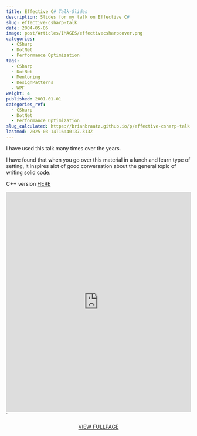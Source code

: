 ```yaml
---
title: Effective C# Talk-Slides
description: Slides for my talk on Effective C#
slug: effective-csharp-talk
date: 2004-05-06
image: post/Articles/IMAGES/effectivecsharpcover.png
categories:
  - CSharp
  - DotNet
  - Performance Optimization
tags:
  - CSharp
  - DotNet
  - Mentoring
  - DesignPatterns
  - WPF
weight: 4
published: 2001-01-01
categories_ref:
  - CSharp
  - DotNet
  - Performance Optimization
slug_calculated: https://brianbraatz.github.io/p/effective-csharp-talk
lastmod: 2025-03-14T16:40:37.313Z
---
```

<!-- ecsharpcover.png 
csharpblue.png
--> 

I have used this talk many times over the years.

I have found that when you go over this material in a lunch and learn type of setting, it inspires alot of good conversation about the general topic of writing solid code.

C++ version [HERE](/post/cpp/effective-cpp/index.md)

<embed src="https://brianbraatz.com/portfolio/Effective%20C%20Sharp%202017.pdf" type="application/pdf" width="100%" height="600px">\`

<div style="text-align: center;"> 
<a href="https://brianbraatz.com/portfolio/Effective%20C%20Sharp%202017.pdf" style="text-align:center; text-decoration: underline">VIEW FULLPAGE</a><br>

</div>

<!--

<a href="https://www.amazon.com/Effective-Covers-Content-Update-Program/dp/0672337878/" style="text-align:center; text-decoration: underline">Effective C++ Amazon Link</a>
-->
